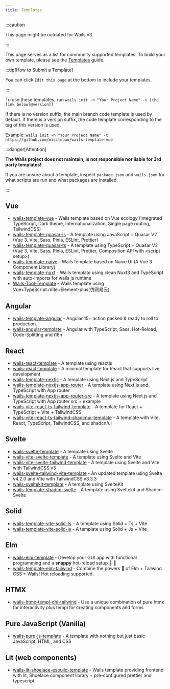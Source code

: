 ```yaml
---
title: Templates
---
```


:::caution

This page might be outdated for Wails v3.

:::

<!-- TODO: Update this link -->

This page serves as a list for community supported templates. To build your own
template, please see the [Templates](https://wails.io/docs/guides/templates)
guide.

:::tip[How to Submit a Template]

You can click `Edit this page` at the bottom to include your templates.

:::

To use these templates, run
`wails init -n "Your Project Name" -t [the link below[@version]]`

If there is no version suffix, the main branch code template is used by default.
If there is a version suffix, the code template corresponding to the tag of this
version is used.

Example:
`wails init -n "Your Project Name" -t https://github.com/misitebao/wails-template-vue`

:::danger[Attention]

**The Wails project does not maintain, is not responsible nor liable for 3rd
party templates!**

If you are unsure about a template, inspect `package.json` and `wails.json` for
what scripts are run and what packages are installed.

:::

## Vue

- [wails-template-vue](https://github.com/misitebao/wails-template-vue) - Wails
  template based on Vue ecology (Integrated TypeScript, Dark theme,
  Internationalization, Single page routing, TailwindCSS)
- [wails-template-quasar-js](https://github.com/sgosiaco/wails-template-quasar-js) -
  A template using JavaScript + Quasar V2 (Vue 3, Vite, Sass, Pinia, ESLint,
  Prettier)
- [wails-template-quasar-ts](https://github.com/sgosiaco/wails-template-quasar-ts) -
  A template using TypeScript + Quasar V2 (Vue 3, Vite, Sass, Pinia, ESLint,
  Prettier, Composition API with &lt;script setup&gt;)
- [wails-template-naive](https://github.com/tk103331/wails-template-naive) -
  Wails template based on Naive UI (A Vue 3 Component Library)
- [wails-template-nuxt](https://github.com/gornius/wails-template-nuxt) - Wails
  template using clean Nuxt3 and TypeScript with auto-imports for wails js
  runtime
- [Wails-Tool-Template](https://github.com/xisuo67/Wails-Tool-Template) - Wails
  template using Vue+TypeScript+Vite+Element-plus(仿网易云)

## Angular

- [wails-template-angular](https://github.com/mateothegreat/wails-template-angular) -
  Angular 15+ action packed & ready to roll to production.
- [wails-angular-template](https://github.com/TAINCER/wails-angular-template) -
  Angular with TypeScript, Sass, Hot-Reload, Code-Splitting and i18n

## React

- [wails-react-template](https://github.com/AlienRecall/wails-react-template) -
  A template using reactjs
- [wails-react-template](https://github.com/flin7/wails-react-template) - A
  minimal template for React that supports live development
- [wails-template-nextjs](https://github.com/LGiki/wails-template-nextjs) - A
  template using Next.js and TypeScript
- [wails-template-nextjs-app-router](https://github.com/thisisvk-in/wails-template-nextjs-app-router) -
  A template using Next.js and TypeScript with App router
- [wails-template-nextjs-app-router-src](https://github.com/edai-git/wails-template-nextjs-app-router) -
  A template using Next.js and TypeScript with App router src + example
- [wails-vite-react-ts-tailwind-template](https://github.com/hotafrika/wails-vite-react-ts-tailwind-template) -
  A template for React + TypeScript + Vite + TailwindCSS
- [wails-vite-react-ts-tailwind-shadcnui-template](https://github.com/Mahcks/wails-vite-react-tailwind-shadcnui-ts) -
  A template with Vite, React, TypeScript, TailwindCSS, and shadcn/ui

## Svelte

- [wails-svelte-template](https://github.com/raitonoberu/wails-svelte-template) -
  A template using Svelte
- [wails-vite-svelte-template](https://github.com/BillBuilt/wails-vite-svelte-template) -
  A template using Svelte and Vite
- [wails-vite-svelte-tailwind-template](https://github.com/BillBuilt/wails-vite-svelte-tailwind-template) -
  A template using Svelte and Vite with TailwindCSS v3
- [wails-svelte-tailwind-vite-template](https://github.com/PylotLight/wails-vite-svelte-tailwind-template/tree/master) -
  An updated template using Svelte v4.2.0 and Vite with TailwindCSS v3.3.3
- [wails-sveltekit-template](https://github.com/h8gi/wails-sveltekit-template) -
  A template using SvelteKit
- [wails-template-shadcn-svelte](https://github.com/xijaja/wails-template-shadcn-svelte) -
  A template using Sveltekit and Shadcn-Svelte

## Solid

- [wails-template-vite-solid-ts](https://github.com/xijaja/wails-template-solid-ts) -
  A template using Solid + Ts + Vite
- [wails-template-vite-solid-js](https://github.com/xijaja/wails-template-solid-js) -
  A template using Solid + Js + Vite

## Elm

- [wails-elm-template](https://github.com/benjamin-thomas/wails-elm-template) -
  Develop your GUI app with functional programming and a **snappy** hot-reload
  setup :tada: :rocket:
- [wails-template-elm-tailwind](https://github.com/rnice01/wails-template-elm-tailwind) -
  Combine the powers :muscle: of Elm + Tailwind CSS + Wails! Hot reloading
  supported.

## HTMX

- [wails-htmx-templ-chi-tailwind](https://github.com/PylotLight/wails-hmtx-templ-template) -
  Use a unique combination of pure htmx for interactivity plus templ for
  creating components and forms

## Pure JavaScript (Vanilla)

- [wails-pure-js-template](https://github.com/KiddoV/wails-pure-js-template) - A
  template with nothing but just basic JavaScript, HTML, and CSS

## Lit (web components)

- [wails-lit-shoelace-esbuild-template](https://github.com/Braincompiler/wails-lit-shoelace-esbuild-template) -
  Wails template providing frontend with lit, Shoelace component library +
  pre-configured prettier and typescript.
